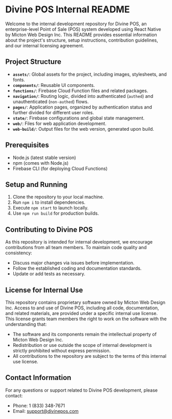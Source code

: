 # Divine POS Internal README

Welcome to the internal development repository for Divine POS, an enterprise-level Point of Sale (POS) system developed using React Native by Micton Web Design Inc. This README provides essential information about the project's structure, setup instructions, contribution guidelines, and our internal licensing agreement.

## Project Structure

- **`assets/`**: Global assets for the project, including images, stylesheets, and fonts.
- **`components/`**: Reusable UI components.
- **`functions/`**: Firebase Cloud Function files and related packages.
- **`navigation/`**: Routing logic, divided into authenticated (`authed`) and unauthenticated (`non-authed`) flows.
- **`pages/`**: Application pages, organized by authentication status and further divided for different user roles.
- **`state/`**: Firebase configurations and global state management.
- **`web/`**: Files for web application development.
- **`web-build/`**: Output files for the web version, generated upon build.

## Prerequisites

- Node.js (latest stable version)
- npm (comes with Node.js)
- Firebase CLI (for deploying Cloud Functions)

## Setup and Running

1. Clone the repository to your local machine.
2. Run `npm i` to install dependencies.
3. Execute `npm start` to launch locally.
4. Use `npm run build` for production builds.

## Contributing to Divine POS

As this repository is intended for internal development, we encourage contributions from all team members. To maintain code quality and consistency:

- Discuss major changes via issues before implementation.
- Follow the established coding and documentation standards.
- Update or add tests as necessary.

## License for Internal Use

This repository contains proprietary software owned by Micton Web Design Inc. Access to and use of Divine POS, including all code, documentation, and related materials, are provided under a specific internal use license. This license grants team members the right to work on the software with the understanding that:

- The software and its components remain the intellectual property of Micton Web Design Inc.
- Redistribution or use outside the scope of internal development is strictly prohibited without express permission.
- All contributions to the repository are subject to the terms of this internal use license.

## Contact Information

For any questions or support related to Divine POS development, please contact:

- Phone: 1 (833) 348-7671
- Email: support@divinepos.com
